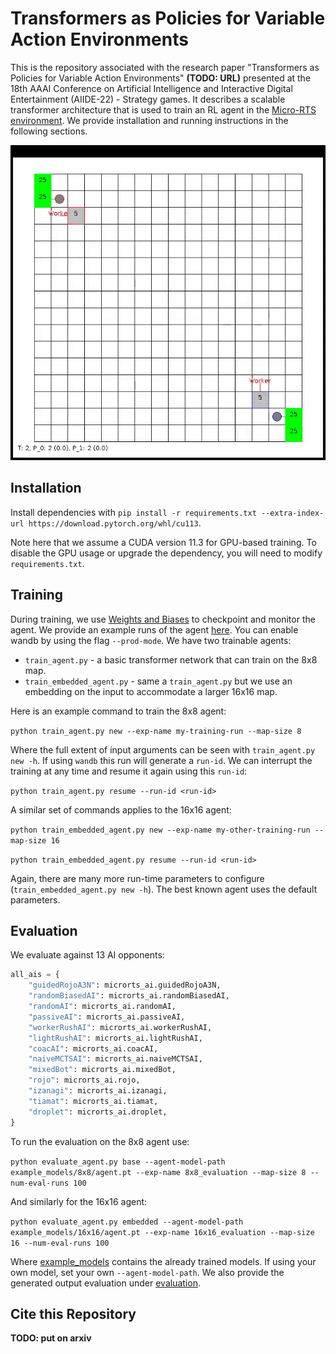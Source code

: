 # Transformers as Policies for Variable Action Environments
This is the repository associated with the research paper "Transformers as Policies for Variable Action Environments" **(TODO: URL)** presented at the 18th AAAI Conference on Artificial Intelligence and Interactive Digital Entertainment (AIIDE-22) - Strategy games. 
It describes a scalable transformer architecture that is used to train an RL agent in the [Micro-RTS environment](https://github.com/Farama-Foundation/MicroRTS-Py). 
We provide installation and running instructions in the following sections.

![alt text](media/example_RL_agent_vs_coacAI.gif)

## Installation
Install dependencies with `pip install -r requirements.txt --extra-index-url https://download.pytorch.org/whl/cu113`. 

Note here that we assume a CUDA version 11.3 for GPU-based training. To disable the GPU usage or upgrade the dependency,
you will need to modify `requirements.txt`.

## Training
During training, we use [Weights and Biases](https://wandb.ai/) to checkpoint and monitor the agent. 
We provide an example runs of the agent [here](https://wandb.ai/niklasz/public_var_action_transformers?workspace=user-niklasz). 
You can enable wandb by using the flag `--prod-mode`. We have two trainable agents:
- `train_agent.py` -  a basic transformer network that can train on the 8x8 map.
- `train_embedded_agent.py` - same a `train_agent.py` but we use an embedding on the input to accommodate a larger 16x16 map.

Here is an example command to train the 8x8 agent:

`python train_agent.py new --exp-name my-training-run --map-size 8`

Where the full extent of input arguments can be seen with `train_agent.py new -h`. If using `wandb` this run will generate a `run-id`.
We can interrupt the training at any time and resume it again using this `run-id`:

`python train_agent.py resume --run-id <run-id>`

A similar set of commands applies to the 16x16 agent:

`python train_embedded_agent.py new --exp-name my-other-training-run --map-size 16`

`python train_embedded_agent.py resume --run-id <run-id>`

Again, there are many more run-time parameters to configure (`train_embedded_agent.py new -h`). The best known agent uses the default parameters.

## Evaluation
We evaluate against 13 AI opponents:

```python
all_ais = {
    "guidedRojoA3N": microrts_ai.guidedRojoA3N,
    "randomBiasedAI": microrts_ai.randomBiasedAI,
    "randomAI": microrts_ai.randomAI,
    "passiveAI": microrts_ai.passiveAI,
    "workerRushAI": microrts_ai.workerRushAI,
    "lightRushAI": microrts_ai.lightRushAI,
    "coacAI": microrts_ai.coacAI,
    "naiveMCTSAI": microrts_ai.naiveMCTSAI,
    "mixedBot": microrts_ai.mixedBot,
    "rojo": microrts_ai.rojo,
    "izanagi": microrts_ai.izanagi,
    "tiamat": microrts_ai.tiamat,
    "droplet": microrts_ai.droplet,
}
```

To run the evaluation on the 8x8 agent use:

`python evaluate_agent.py base --agent-model-path example_models/8x8/agent.pt --exp-name 8x8_evaluation --map-size 8 --num-eval-runs 100`

And similarly for the 16x16 agent:

`python evaluate_agent.py embedded --agent-model-path example_models/16x16/agent.pt --exp-name 16x16_evaluation --map-size 16 --num-eval-runs 100`

Where [example_models](example_models) contains the already trained models. If using your own model, set your own `--agent-model-path`. 
We also provide the generated output evaluation under [evaluation](evaluation).

## Cite this Repository
**TODO: put on arxiv**


